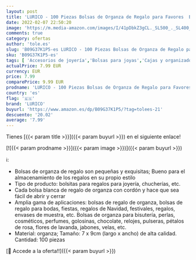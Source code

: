 ```yaml
---
layout: post
title: 'LURICO - 100 Piezas Bolsas de Organza de Regalo para Favores  Bolsitas de Tela para Regalos  Bolsitas para Regalos con Cordón para Boda Fiesta Navidad Bautizo  color  7*9cm '
date: 2022-02-07 22:50:20
image: 'https://m.media-amazon.com/images/I/41pDbkZ3gCL._SL500_._SL400_.jpg'
comments: true
category: ofertas
author: 'tole.es'
slug: 'B09G37K1P5-es LURICO - 100 Piezas Bolsas de Organza de Regalo para...'
sku: 'B09G37K1P5-es'
tags: [ 'Accesorios de joyería','Bolsas para joyas','Cajas y organizadores de joyas','Joyería','lurico','navidad', ]
actualPrice: 7.99 EUR
currency: EUR
price: 7.99
comparePrice: 9.99 EUR
prodname: 'LURICO - 100 Piezas Bolsas de Organza de Regalo para Favores  Bolsitas de Tela para Regalos  Bolsitas para Regalos con Cordón para Boda Fiesta Navidad Bautizo  color  7*9cm '
country: 'es'
flag: '🇪🇸'
brand: 'LURICO'
buyurl: 'https://www.amazon.es/dp/B09G37K1P5/?tag=tolees-21'
descuento: '20.02'
average: '7.99'
---
```


Tienes [{{< param title >}}]({{< param buyurl >}}) en el siguiente enlace!

[![{{< param prodname >}}]({{< param image >}})]({{< param buyurl >}})

ℹ️:

- Bolsas de organza de regalo son pequeñas y exquisitas; Bueno para el almacenamiento de los regalos en su propio estilo
- Tipo de producto: bolsitas para regalos ​para joyería, chucherías, etc.
- Cada bolsa blanca de regalo de organza con cordón y hace que sea fácil de abrir y cerrar
- Amplia gama de aplicaciones: bolsas de regalo de organza, bolsas de regalo para bodas, fiestas, regalos de Navidad, festivales, regalos, envases de muestra, etc. Bolsas de organza para bisutería, perlas, cosméticos, perfumes, golosinas, chocolate, relojes, pulseras, pétalos de rosa, flores de lavanda, jabones, velas, etc.
- ​Material: organza; Tamaño: 7 x 9cm (largo x ancho) de alta calidad. Cantidad: 100 piezas

[🛒 Accede a la oferta!!]({{< param buyurl >}})
